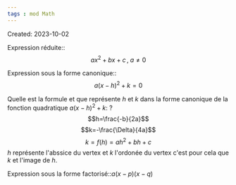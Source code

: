 ```yaml
---
tags : mod Math
---
```

Created: 2023-10-02

Expression réduite::$$ax^2+bx+c\,,\;a\neq0$$
<!--SR:!2024-05-25,100,270-->

Expression sous la forme canonique::$$a(x-h)^2+k=0$$
<!--SR:!2023-11-27,9,250-->

Quelle est la formule et que représente $h$ et $k$ dans la forme canonique de la fonction quadratique $a(x-h)^2+k$:
?
$$h=\frac{-b}{2a}$$
$$k=-\frac{\Delta}{4a}$$
$$k=f(h)=ah^2+bh+c$$
$h$ représente l'abssice du vertex et $k$ l'ordonée du vertex c'est pour cela que $k$ et l'image de $h$.
<!--SR:!2023-12-03,27,230-->

Expression sous la forme factorisé::$a(x-p)(x-q)$
<!--SR:!2023-12-06,15,266-->
